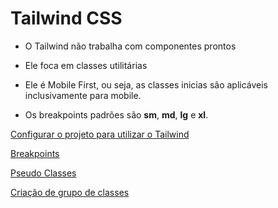 # Tailwind CSS

- O Tailwind não trabalha com componentes prontos

- Ele foca em classes utilitárias

- Ele é Mobile First, ou seja, as classes inicias são aplicáveis inclusivamente para mobile.

- Os breakpoints padrões são **sm**, **md**, **lg** e **xl**. 


[Configurar o projeto para utilizar o Tailwind](/Resources/Configuration.md)

[Breakpoints](/Resources/Breakpoints.md)

[Pseudo Classes](/Resources/Pseudo-class.md)

[Criação de grupo de classes](/Resources/Components.md)
